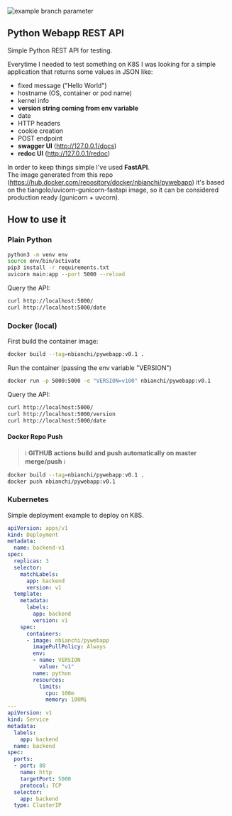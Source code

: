 ![example branch parameter](https://github.com/binc75/pywebapp/workflows/Python%20Web%20Application/badge.svg?branch=master)
## Python Webapp REST API
Simple Python REST API for testing.

Everytime I needed to test something on K8S I was looking for a simple application that returns some values in JSON like:
 * fixed message ("Hello World")
 * hostname (OS, container or pod name)
 * kernel info
 * **version string coming from env variable**
 * date
 * HTTP headers 
 * cookie creation 
 * POST endpoint
 * **swagger UI** (http://127.0.0.1/docs)
 * **redoc UI** (http://127.0.0.1/redoc)

In order to keep things simple I've used **FastAPI**.   
The image generated from this repo (https://hub.docker.com/repository/docker/nbianchi/pywebapp) it's based on the tiangolo/uvicorn-gunicorn-fastapi image, so it can be considered production ready (gunicorn + uvcorn).

## How to use it
### Plain Python 
```bash
python3 -m venv env
source env/bin/activate
pip3 install -r requirements.txt
uvicorn main:app --port 5000 --reload
```
Query the API:
```bash
curl http://localhost:5000/
curl http://localhost:5000/date
```

### Docker (local)
First build the container image:
```bash
docker build --tag=nbianchi/pywebapp:v0.1 .
```
Run the container (passing the env variable "VERSION")
```bash
docker run -p 5000:5000 -e "VERSION=v100" nbianchi/pywebapp:v0.1
```

Query the API:
```bash
curl http://localhost:5000/
curl http://localhost:5000/version
curl http://localhost:5000/date
```

#### Docker Repo Push
> :information_source: **GITHUB actions build and push automatically on master merge/push** :information_source:
```bash
docker build --tag=nbianchi/pywebapp:v0.1 .
docker push nbianchi/pywebapp:v0.1
```

### Kubernetes 
Simple deployment example to deploy on K8S.
```yaml
apiVersion: apps/v1
kind: Deployment
metadata:
  name: backend-v1
spec:
  replicas: 3
  selector:
    matchLabels:
      app: backend
      version: v1
  template:
    metadata:
      labels:
        app: backend
        version: v1
    spec:
      containers:
      - image: nbianchi/pywebapp
        imagePullPolicy: Always
        env:
        - name: VERSION
          value: "v1"
        name: python
        resources:
          limits:
            cpu: 100m
            memory: 100Mi
---
apiVersion: v1
kind: Service
metadata:
  labels:
    app: backend
  name: backend
spec:
  ports:
  - port: 80
    name: http
    targetPort: 5000
    protocol: TCP
  selector:
    app: backend
  type: ClusterIP
```
